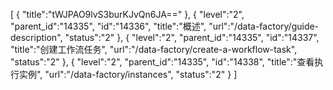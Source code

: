 [
	{
		"title":"tWJPAO9lvS3burKJvQn6JA=="
	},
	{
		"level":"2",
		"parent_id":"14335",
		"id":"14336",
		"title":"概述",
		"url":"/data-factory/guide-description",
		"status":"2"
	},
	{
		"level":"2",
		"parent_id":"14335",
		"id":"14337",
		"title":"创建工作流任务",
		"url":"/data-factory/create-a-workflow-task",
		"status":"2"
	},
	{
		"level":"2",
		"parent_id":"14335",
		"id":"14338",
		"title":"查看执行实例",
		"url":"/data-factory/instances",
		"status":"2"
	}
]
